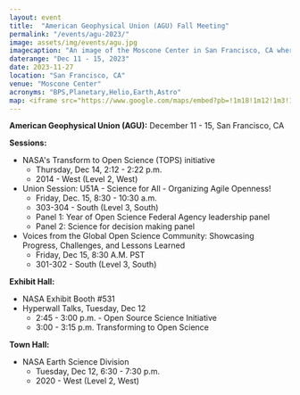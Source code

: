 ```yaml
---
layout: event
title:  "American Geophysical Union (AGU) Fall Meeting"
permalink: "/events/agu-2023/"
image: assets/img/events/agu.jpg
imagecaption: "An image of the Moscone Center in San Francisco, CA where AGU will be held."
daterange: "Dec 11 - 15, 2023"
date: 2023-11-27
location: "San Francisco, CA"
venue: "Moscone Center"
acronyms: "BPS,Planetary,Helio,Earth,Astro"
map: <iframe src="https://www.google.com/maps/embed?pb=!1m18!1m12!1m3!1d25225.951246658202!2d-122.42128936671311!3d37.78432337198296!2m3!1f0!2f0!3f0!3m2!1i1024!2i768!4f13.1!3m3!1m2!1s0x8085807ded297e89%3A0xd9553880aa393c6c!2sMoscone%20Center!5e0!3m2!1sen!2sus!4v1701064512358!5m2!1sen!2sus" width="600" height="450" style="border:0;" allowfullscreen="" loading="lazy" referrerpolicy="no-referrer-when-downgrade"></iframe>
---
```


**American Geophysical Union (AGU):** December 11 - 15, San Francisco, CA 

**Sessions:**

- NASA's Transform to Open Science (TOPS) initiative
  - Thursday, Dec 14, 2:12 - 2:22 p.m.
  - 2014 - West (Level 2, West) 
- Union Session: U51A - Science for All - Organizing Agile Openness!
  - Friday, Dec. 15, 8:30 - 10:30 a.m.
  - 303-304 - South (Level 3, South)
  - Panel 1: Year of Open Science Federal Agency leadership panel
  - Panel 2: Science for decision making panel
- Voices from the Global Open Science Community: Showcasing Progress, Challenges, and Lessons Learned
  - Friday, Dec 15, 8:30 A.M. PST
  - 301-302 - South (Level 3, South)

**Exhibit Hall:**
- NASA Exhibit Booth #531
- Hyperwall Talks, Tuesday, Dec 12
  - 2:45 - 3:00 p.m. - Open Source Science Initiative
  - 3:00 - 3:15 p.m. Transforming to Open Science

**Town Hall:**
- NASA Earth Science Division
  - Tuesday, Dec 12, 6:30 - 7:30 p.m.
  - 2020 - West (Level 2, West)
